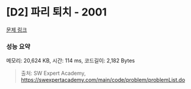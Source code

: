 # [D2] 파리 퇴치 - 2001 

[문제 링크](https://swexpertacademy.com/main/code/problem/problemDetail.do?contestProbId=AV5PzOCKAigDFAUq) 

### 성능 요약

메모리: 20,624 KB, 시간: 114 ms, 코드길이: 2,182 Bytes



> 출처: SW Expert Academy, https://swexpertacademy.com/main/code/problem/problemList.do